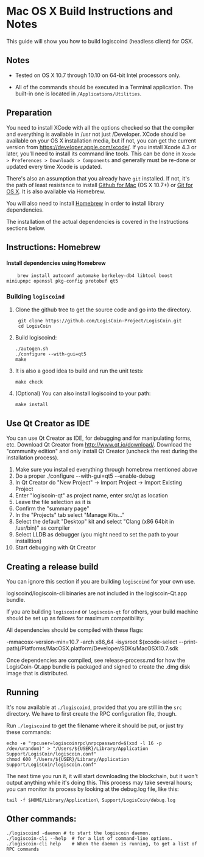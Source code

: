 Mac OS X Build Instructions and Notes
====================================
This guide will show you how to build logiscoind (headless client) for OSX.

Notes
-----

* Tested on OS X 10.7 through 10.10 on 64-bit Intel processors only.

* All of the commands should be executed in a Terminal application. The
built-in one is located in `/Applications/Utilities`.

Preparation
-----------

You need to install XCode with all the options checked so that the compiler
and everything is available in /usr not just /Developer. XCode should be
available on your OS X installation media, but if not, you can get the
current version from https://developer.apple.com/xcode/. If you install
Xcode 4.3 or later, you'll need to install its command line tools. This can
be done in `Xcode > Preferences > Downloads > Components` and generally must
be re-done or updated every time Xcode is updated.

There's also an assumption that you already have `git` installed. If
not, it's the path of least resistance to install [Github for Mac](https://mac.github.com/)
(OS X 10.7+) or
[Git for OS X](https://code.google.com/p/git-osx-installer/). It is also
available via Homebrew.

You will also need to install [Homebrew](http://brew.sh) in order to install library
dependencies.

The installation of the actual dependencies is covered in the Instructions
sections below.

Instructions: Homebrew
----------------------

#### Install dependencies using Homebrew

        brew install autoconf automake berkeley-db4 libtool boost miniupnpc openssl pkg-config protobuf qt5

### Building `logiscoind`

1. Clone the github tree to get the source code and go into the directory.

        git clone https://github.com/LogisCoin-Project/LogisCoin.git
        cd LogisCoin

2.  Build logiscoind:

        ./autogen.sh
        ./configure --with-gui=qt5
        make

3.  It is also a good idea to build and run the unit tests:

        make check

4.  (Optional) You can also install logiscoind to your path:

        make install

Use Qt Creator as IDE
------------------------
You can use Qt Creator as IDE, for debugging and for manipulating forms, etc.
Download Qt Creator from http://www.qt.io/download/. Download the "community edition" and only install Qt Creator (uncheck the rest during the installation process).

1. Make sure you installed everything through homebrew mentioned above
2. Do a proper ./configure --with-gui=qt5 --enable-debug
3. In Qt Creator do "New Project" -> Import Project -> Import Existing Project
4. Enter "logiscoin-qt" as project name, enter src/qt as location
5. Leave the file selection as it is
6. Confirm the "summary page"
7. In the "Projects" tab select "Manage Kits..."
8. Select the default "Desktop" kit and select "Clang (x86 64bit in /usr/bin)" as compiler
9. Select LLDB as debugger (you might need to set the path to your installtion)
10. Start debugging with Qt Creator

Creating a release build
------------------------
You can ignore this section if you are building `logiscoind` for your own use.

logiscoind/logiscoin-cli binaries are not included in the logiscoin-Qt.app bundle.

If you are building `logiscoind` or `logiscoin-qt` for others, your build machine should be set up
as follows for maximum compatibility:

All dependencies should be compiled with these flags:

 -mmacosx-version-min=10.7
 -arch x86_64
 -isysroot $(xcode-select --print-path)/Platforms/MacOSX.platform/Developer/SDKs/MacOSX10.7.sdk

Once dependencies are compiled, see release-process.md for how the LogisCoin-Qt.app
bundle is packaged and signed to create the .dmg disk image that is distributed.

Running
-------

It's now available at `./logiscoind`, provided that you are still in the `src`
directory. We have to first create the RPC configuration file, though.

Run `./logiscoind` to get the filename where it should be put, or just try these
commands:

    echo -e "rpcuser=logiscoinrpc\nrpcpassword=$(xxd -l 16 -p /dev/urandom)" > "/Users/${USER}/Library/Application Support/LogisCoin/logiscoin.conf"
    chmod 600 "/Users/${USER}/Library/Application Support/LogisCoin/logiscoin.conf"

The next time you run it, it will start downloading the blockchain, but it won't
output anything while it's doing this. This process may take several hours;
you can monitor its process by looking at the debug.log file, like this:

    tail -f $HOME/Library/Application\ Support/LogisCoin/debug.log

Other commands:
-------

    ./logiscoind -daemon # to start the logiscoin daemon.
    ./logiscoin-cli --help  # for a list of command-line options.
    ./logiscoin-cli help    # When the daemon is running, to get a list of RPC commands
